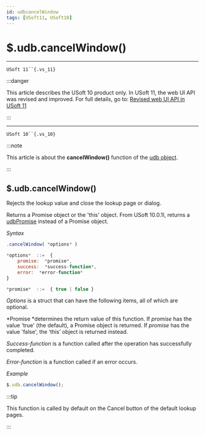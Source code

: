 ```yaml
---
id: udbcancelWindow
tags: [USoft11, USoft10]
---
```

# $.udb.cancelWindow()



----

`USoft 11``{.vs_11}`


:::danger

This article describes the USoft 10 product only.
In USoft 11, the web UI API was revised and improved. For full details, go to:
[Revised web UI API in USoft 11](/Web_and_app_UIs/UDB_udb/Revised_web_UI_API_in_USoft_11.md)

:::

----

`USoft 10``{.vs_10}`


:::note

This article is about the **cancelWindow()** function of the [udb object](/Web_and_app_UIs/UDB_udb).

:::

## **$.udb.cancelWindow()**

Rejects the lookup value and close the lookup page or dialog.

Returns a Promise object or the 'this' object. From USoft 10.0.1I, returns a [udbPromise](/Web_and_app_UIs/JavaScript/Promises_for_asynchronous_Javascript.md) instead of a Promise object.

*Syntax*

```js
.cancelWindow( *options* )

*options*  ::=  {
    promise:  *promise*,
    success:  *success-function*,
    error:  *error-function*
}

*promise*  ::=  { true | false }
```

*Options* is a struct that can have the following items, all of which are optional.

*Promise *determines the return value of this function. If *promise* has the value 'true' (the default), a Promise object is returned. If *promise* has the value 'false', the ‘this’ object is returned instead.

*Success-function* is a function called after the operation has successfully completed.

*Error-function* is a function called if an error occurs.

*Example*

```js
$.udb.cancelWindow();
```


:::tip

This function is called by default on the Cancel button of the default lookup pages.

:::
